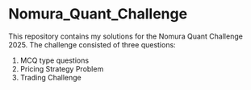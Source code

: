 # Nomura_Quant_Challenge
This repository contains my solutions for the Nomura Quant Challenge 2025. The challenge consisted of three questions:
1. MCQ type questions
2. Pricing Strategy Problem
3. Trading Challenge
